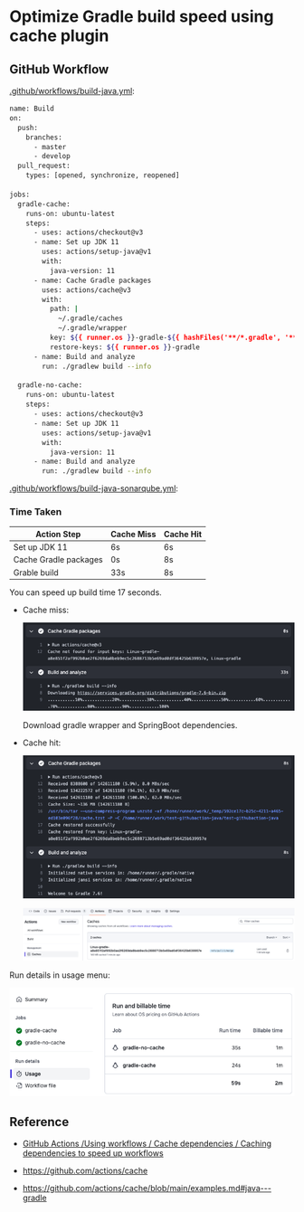 # Optimize Gradle build speed using cache plugin

## GitHub Workflow

[.github/workflows/build-java.yml](.github/workflows/build-java.yml):

```bash
name: Build
on:
  push:
    branches:
      - master
      - develop
  pull_request:
    types: [opened, synchronize, reopened]

jobs:
  gradle-cache:
    runs-on: ubuntu-latest
    steps:
      - uses: actions/checkout@v3
      - name: Set up JDK 11
        uses: actions/setup-java@v1
        with:
          java-version: 11
      - name: Cache Gradle packages
        uses: actions/cache@v3
        with:
          path: |
            ~/.gradle/caches
            ~/.gradle/wrapper
          key: ${{ runner.os }}-gradle-${{ hashFiles('**/*.gradle', '**/gradle-wrapper.properties') }}
          restore-keys: ${{ runner.os }}-gradle
      - name: Build and analyze
        run: ./gradlew build --info
          
  gradle-no-cache:
    runs-on: ubuntu-latest
    steps:
      - uses: actions/checkout@v3
      - name: Set up JDK 11
        uses: actions/setup-java@v1
        with:
          java-version: 11
      - name: Build and analyze
        run: ./gradlew build --info
```

[.github/workflows/build-java-sonarqube.yml](.github/workflows/build-java-sonarqube.yml):

### Time Taken

| Action Step            | Cache Miss  | Cache Hit  |
|------------------------|-------------|------------|
| Set up JDK 11          | 6s          | 6s   |
| Cache Gradle packages  | 0s          | 8s   |
| Grable build           | 33s         | 8s   |

You can speed up build time 17 seconds.

- Cache miss:

    ![cache-miss](screenshots/cache-miss.png?raw=true)

    Download gradle wrapper and SpringBoot dependencies.

- Cache hit:

    ![cache-hit](screenshots/cache-hit.png?raw=true)

    ![github-cache](screenshots/github-cache.png?raw=true)

Run details in usage menu:

![build-time-in-usage](screenshots/build-time-in-usage.png?raw=true)


## Reference

- [GitHub Actions /Using workflows / Cache dependencies / Caching dependencies to speed up workflows](https://docs.github.com/en/actions/using-workflows/caching-dependencies-to-speed-up-workflows#managing-caches)

- https://github.com/actions/cache

- https://github.com/actions/cache/blob/main/examples.md#java---gradle
